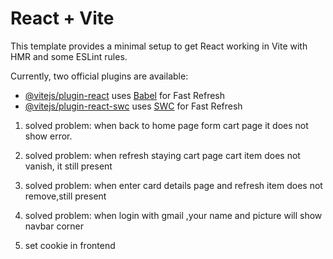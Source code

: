 # React + Vite

This template provides a minimal setup to get React working in Vite with HMR and some ESLint rules.

Currently, two official plugins are available:

- [@vitejs/plugin-react](https://github.com/vitejs/vite-plugin-react/blob/main/packages/plugin-react/README.md) uses [Babel](https://babeljs.io/) for Fast Refresh
- [@vitejs/plugin-react-swc](https://github.com/vitejs/vite-plugin-react-swc) uses [SWC](https://swc.rs/) for Fast Refresh

1. solved problem: when back to home page form cart page it does not show error.
2. solved problem: when refresh staying cart page cart item does not vanish, it still present
3. solved problem: when enter card details page and refresh item does not remove,still present

4. solved problem: when login with gmail ,your name and picture will show navbar corner
5. set cookie in frontend

